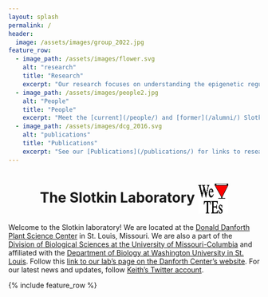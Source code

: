 ```yaml
---
layout: splash
permalink: /
header:
  image: /assets/images/group_2022.jpg
feature_row:
  - image_path: /assets/images/flower.svg
    alt: "research"
    title: "Research"
    excerpt: "Our research focuses on understanding the epigenetic regulation of Transposable Elements (TEs). See [here](/research/) for a description of our research."
  - image_path: /assets/images/people2.jpg
    alt: "People"
    title: "People"
    excerpt: "Meet the [current](/people/) and [former](/alumni/) Slotkin Lab members!"
  - image_path: /assets/images/dcg_2016.svg
    alt: "publications"
    title: "Publications"
    excerpt: "See our [Publications](/publications/) for links to research articles."
---
```

<h1 align="center"> The Slotkin Laboratory <img align="center" width="60" height="60" src="assets/images/logo_lab.svg" style="float:center;">

  </h1>

Welcome to the Slotkin laboratory! We are located at the [Donald Danforth Plant Science Center](https://www.danforthcenter.org) in St. Louis, Missouri. We are also a part of the [Division of Biological Sciences at the University of Missouri-Columbia](https://biology.missouri.edu) and affiliated with the [Department of Biology at Washington University in St. Louis](https://biology.wustl.edu). Follow this [link to our lab’s page on the Danforth Center’s website](https://www.danforthcenter.org/our-work/principal-investigators/r-keith-slotkin/). For our latest news and updates, follow [Keith’s Twitter account](https://twitter.com/Slotkin_Lab).

{% include feature_row %}
